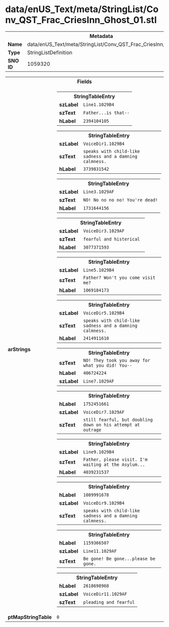 <h1>data/enUS_Text/meta/StringList/Conv_QST_Frac_CriesInn_Ghost_01.stl</h1><table><tr><th colspan="100%">Metadata</th></tr><tr><td><b>Name</b></td><td>data/enUS_Text/meta/StringList/Conv_QST_Frac_CriesInn_Ghost_01.stl</td></tr><tr><td><b>Type</b></td><td>StringListDefinition</td></tr><tr><td><b>SNO ID</b></td><td>1059320</td></tr></table>

<table><tr><th colspan="100%">Fields</th></tr><tr><td><b>arStrings</b></td><td><table><tr><th colspan="100%">StringTableEntry</th></tr><tr><td><b>szLabel</b></td><td><code>Line1.1029B4</code></td></tr><tr><td><b>szText</b></td><td><code>Father...is that--</code></td></tr><tr><td><b>hLabel</b></td><td><code>2394104105</code></td></tr></table>


<table><tr><th colspan="100%">StringTableEntry</th></tr><tr><td><b>szLabel</b></td><td><code>VoiceDir1.1029B4</code></td></tr><tr><td><b>szText</b></td><td><code>speaks with child-like sadness and a damning calmness. </code></td></tr><tr><td><b>hLabel</b></td><td><code>3739831542</code></td></tr></table>


<table><tr><th colspan="100%">StringTableEntry</th></tr><tr><td><b>szLabel</b></td><td><code>Line3.1029AF</code></td></tr><tr><td><b>szText</b></td><td><code>NO! No no no no! You're dead!</code></td></tr><tr><td><b>hLabel</b></td><td><code>1731644156</code></td></tr></table>


<table><tr><th colspan="100%">StringTableEntry</th></tr><tr><td><b>szLabel</b></td><td><code>VoiceDir3.1029AF</code></td></tr><tr><td><b>szText</b></td><td><code>fearful and histerical </code></td></tr><tr><td><b>hLabel</b></td><td><code>3077371593</code></td></tr></table>


<table><tr><th colspan="100%">StringTableEntry</th></tr><tr><td><b>szLabel</b></td><td><code>Line5.1029B4</code></td></tr><tr><td><b>szText</b></td><td><code>Father? Won't you come visit me?</code></td></tr><tr><td><b>hLabel</b></td><td><code>1069184173</code></td></tr></table>


<table><tr><th colspan="100%">StringTableEntry</th></tr><tr><td><b>szLabel</b></td><td><code>VoiceDir5.1029B4</code></td></tr><tr><td><b>szText</b></td><td><code>speaks with child-like sadness and a damning calmness. </code></td></tr><tr><td><b>hLabel</b></td><td><code>2414911610</code></td></tr></table>


<table><tr><th colspan="100%">StringTableEntry</th></tr><tr><td><b>szText</b></td><td><code>NO! They took you away for what you did! You--</code></td></tr><tr><td><b>hLabel</b></td><td><code>406724224</code></td></tr><tr><td><b>szLabel</b></td><td><code>Line7.1029AF</code></td></tr></table>


<table><tr><th colspan="100%">StringTableEntry</th></tr><tr><td><b>hLabel</b></td><td><code>1752451661</code></td></tr><tr><td><b>szLabel</b></td><td><code>VoiceDir7.1029AF</code></td></tr><tr><td><b>szText</b></td><td><code>still fearful, but doubling down on his attempt at outrage </code></td></tr></table>


<table><tr><th colspan="100%">StringTableEntry</th></tr><tr><td><b>szLabel</b></td><td><code>Line9.1029B4</code></td></tr><tr><td><b>szText</b></td><td><code>Father, please visit. I'm waiting at the Asylum...</code></td></tr><tr><td><b>hLabel</b></td><td><code>4039231537</code></td></tr></table>


<table><tr><th colspan="100%">StringTableEntry</th></tr><tr><td><b>hLabel</b></td><td><code>1089991678</code></td></tr><tr><td><b>szLabel</b></td><td><code>VoiceDir9.1029B4</code></td></tr><tr><td><b>szText</b></td><td><code>speaks with child-like sadness and a damning calmness. </code></td></tr></table>


<table><tr><th colspan="100%">StringTableEntry</th></tr><tr><td><b>hLabel</b></td><td><code>1159366507</code></td></tr><tr><td><b>szLabel</b></td><td><code>Line11.1029AF</code></td></tr><tr><td><b>szText</b></td><td><code>Be gone! Be gone...please be gone.</code></td></tr></table>


<table><tr><th colspan="100%">StringTableEntry</th></tr><tr><td><b>hLabel</b></td><td><code>2618698968</code></td></tr><tr><td><b>szLabel</b></td><td><code>VoiceDir11.1029AF</code></td></tr><tr><td><b>szText</b></td><td><code>pleading and fearful</code></td></tr></table>


</td></tr><tr><td><b>ptMapStringTable</b></td><td><code>0</code></td></tr></table>

